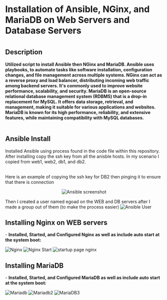 <h1>Installation of Ansible, NGinx, and MariaDB on Web Servers and Database Servers</h1>

<h1 align="center">
 
<h2>Description</h2>
<b>Utilized script to install Ansible then NGinx and MariaDB. Ansible uses playbooks, to automate tasks like software installation, configuration changes, and file management across multiple systems. NGinx can act as a reverse proxy and load balancer, distributing incoming web traffic among backend servers. It's commonly used to improve website performance, scalability, and security. MariaDB is an open-source relational database management system (RDBMS) that is a drop-in replacement for MySQL. It offers data storage, retrieval, and management, making it suitable for various applications and websites. MariaDB is known for its high performance, reliability, and extensive features, while maintaining compatibility with MySQL databases.
</b>
<br />
<br />

<h2>Ansible Install</h2>
Installed Ansible using process found in the code file within this repository. After installing copy the ssh key from all the anisble hosts. In my scenario I copied from web1, web2, db1, and db2. 
<br />
<br />

Here is an example of copying the ssh key for DB2 then pinging it to ensure that there is connection
<p align="center"

![Ansible screenshot](https://github.com/jlam744/Ansible_NGinx_MariaDB/assets/95711303/1360cda2-553d-405e-874f-6a021939bc73)

Then I created a user named egoad on the WEB and DB servers after I made a group out of them (to make the process easier)
![Ansible User](https://github.com/jlam744/Ansible_NGinx_MariaDB/assets/95711303/e6f7d403-e9c8-4be3-b5b6-56a99178ea25)


</p>
<h2>Installing Nginx on WEB servers</h2>
- <b>Installed, Started, and Configured Nginx as well as include auto start at the system boot:</b>

![Nginx](https://github.com/jlam744/Ansible_NGinx_MariaDB/assets/95711303/a95da2af-cc53-492e-b74a-4ef0fa738715)
![Nginx Start](https://github.com/jlam744/Ansible_NGinx_MariaDB/assets/95711303/fb8a7b72-be09-4767-9295-ee061b4a037c)
![startup page nginx](https://github.com/jlam744/Ansible_NGinx_MariaDB/assets/95711303/3a07094c-094a-43fd-853c-9f10ff576a86)

<h2>Installing MariaDB</h2>
- <b>Installed, Started, and Configured MariaDB as well as include auto start at the system boot:</b>

![Mariadb](https://github.com/jlam744/Ansible_NGinx_MariaDB/assets/95711303/76f6920d-5c27-4577-a43c-d020a5a5d13d)
![Mariadb2](https://github.com/jlam744/Ansible_NGinx_MariaDB/assets/95711303/79310b86-ad13-4766-9c89-3a62f28ea0c8)
![MariaDB3](https://github.com/jlam744/Ansible_NGinx_MariaDB/assets/95711303/9db525de-bba9-4113-af5f-79fd8fab62d8)


<p align="center">

</p>


<!--
 ```diff
- text in red
+ text in green
! text in orange
# text in gray
@@ text in purple (and bold)@@
```
--!>
